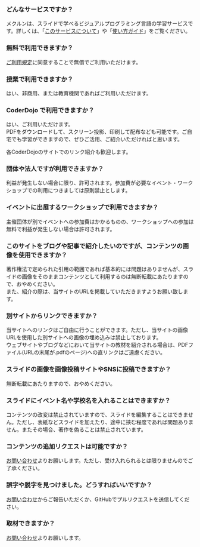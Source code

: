 ### どんなサービスですか？
メクルンは、スライドで学べるビジュアルプログラミング言語の学習サービスです。詳しくは、「[このサービスについて](/about)」や「[使い方ガイド](/usage)」をご覧ください。

### 無料で利用できますか？

[ご利用規定](/term-of-use)に同意することで無償でご利用いただけます。

### 授業で利用できますか？

はい、非商用、または教育機関であればご利用いただけます。

### CoderDojo で利用できますか？

はい、ご利用いただけます。  
PDFをダウンロードして、スクリーン投影、印刷して配布なども可能です。ご自宅でも学習ができますので、ぜひご活用、ご紹介いただければと思います。

各CoderDojoのサイトでのリンク紹介も歓迎します。

### 団体や法人ですが利用できますか？

利益が発生しない場合に限り、許可されます。参加費が必要なイベント・ワークショップでの利用につきましては原則禁止とします。

### イベントに出展するワークショップで利用できますか？

主催団体が別でイベントへの参加費はかかるものの、ワークショップへの参加は無料で利益が発生しない場合は許可されます。

### このサイトをブログや記事で紹介したいのですが、コンテンツの画像を使用できますか？

著作権法で定められた引用の範囲であれば基本的には問題はありませんが、スライドの画像をそのままコンテンツとして利用するのは無断転載にあたりますので、おやめください。  
また、紹介の際は、当サイトのURLを掲載していただきますようお願い致します。

### 別サイトからリンクできますか？

当サイトへのリンクはご自由に行うことができます。ただし、当サイトの画像URLを使用した別サイトへの画像の埋め込みは禁止しております。  
ウェブサイトやブログなどにおいて当サイトの教材を紹介される場合は、PDFファイル(URLの末尾が.pdfのページ)への直リンクはご遠慮ください。

### スライドの画像を画像投稿サイトやSNSに投稿できますか？

無断転載にあたりますので、おやめください。

### スライドにイベント名や学校名を入れることはできますか？

コンテンツの改変は禁止されていますので、スライドを編集することはできません。ただし、表紙などスライドを加えたり、途中に挟む程度であれば問題ありません。またその場合、著作を偽ることは禁止されています。

### コンテンツの追加リクエストは可能ですか？

[お問い合わせ](/contact)よりお願いします。ただし、受け入れられるとは限りませんのでご了承ください。

### 誤字や脱字を見つけました。どうすればいいですか？

[お問い合わせ](/contact)からご報告いただくか、GitHubでプルリクエストを送信してください。

### 取材できますか？

[お問い合わせ](/contact)よりお願いします。
